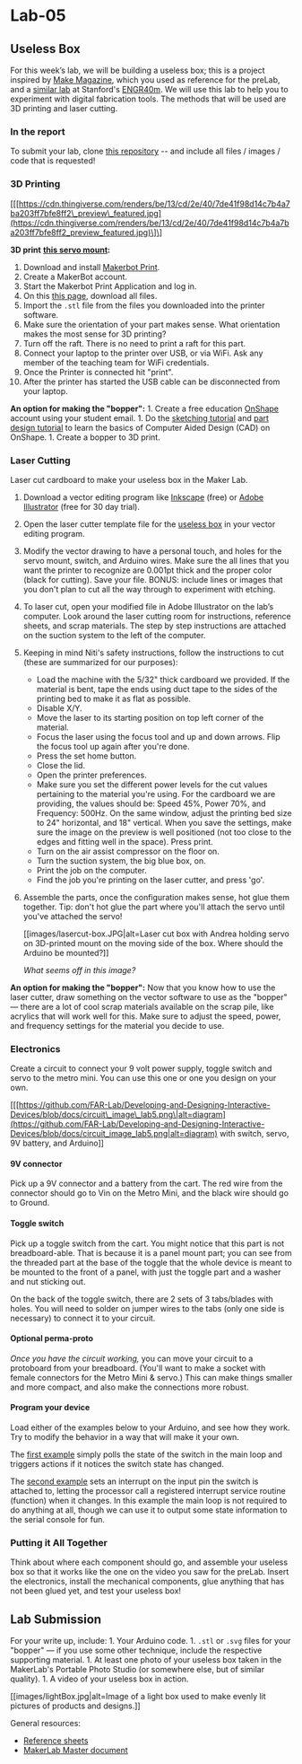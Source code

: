 # Lab-05

## Useless Box

For this week’s lab, we will be building a useless box; this is a project inspired by [Make Magazine](https://makezine.com/projects/the-most-useless-machine/), which you used as reference for the preLab, and a [similar lab](https://web.stanford.edu/class/engr40m/labs/lab2a.pdf) at Stanford's [ENGR40m](https://web.stanford.edu/class/engr40m/). We will use this lab to help you to experiment with digital fabrication tools. The methods that will be used are 3D printing and laser cutting.

### In the report

To submit your lab, clone [this repository](https://github.com/FAR-Lab/IDD-Fa18-Lab5) -- and include all files / images / code that is requested!

### 3D Printing

\[\[[https://cdn.thingiverse.com/renders/be/13/cd/2e/40/7de41f98d14c7b4a7ba203ff7bfe8ff2\_preview\_featured.jpg](https://cdn.thingiverse.com/renders/be/13/cd/2e/40/7de41f98d14c7b4a7ba203ff7bfe8ff2_preview_featured.jpg)\]\]

**3D print** [**this servo mount**](https://www.thingiverse.com/thing:1926568)**:**

1. Download and install [Makerbot Print](https://www.makerbot.com/print/).
2. Create a MakerBot account.
3. Start the Makerbot Print Application and log in.
4. On this [this page](https://www.thingiverse.com/thing:1926568), download all files.
5. Import the `.stl` file from the files you downloaded into the printer software.
6. Make sure the orientation of your part makes sense. What orientation makes the most sense for 3D printing?
7. Turn off the raft. There is no need to print a raft for this part. 
8. Connect your laptop to the printer over USB, or via WiFi. Ask any member of the teaching team for WiFi credentials.
9. Once the Printer is connected hit "print".
10. After the printer has started the USB cable can be disconnected from your laptop.

**An option for making the "bopper":** 1. Create a free education [OnShape](https://www.onshape.com/products/education) account using your student email. 1. Do the [sketching tutorial](https://learn.onshape.com/courses/fundamentals-sketching) and [part design tutorial](https://learn.onshape.com/courses/fundamentals-part-design-using-part-studios) to learn the basics of Computer Aided Design \(CAD\) on OnShape. 1. Create a bopper to 3D print.

### Laser Cutting

Laser cut cardboard to make your useless box in the Maker Lab.

1. Download a vector editing program like [Inkscape](https://inkscape.org/en/) \(free\) or [Adobe Illustrator](https://www.adobe.com/products/illustrator.html) \(free for 30 day trial\).
2. Open the laser cutter template file for the [useless box](https://github.com/FAR-Lab/Developing-and-Designing-Interactive-Devices/wiki/uselessbox.ai) in your vector editing program.
3. Modify the vector drawing to have a personal touch, and holes for the servo mount, switch, and Arduino wires. Make sure the all lines that you want the printer to recognize are 0.001pt thick and the proper color \(black for cutting\). Save your file. BONUS: include lines or images that you don't plan to cut all the way through to experiment with etching.
4. To laser cut, open your modified file in Adobe Illustrator on the lab’s computer. Look around the laser cutting room for instructions, reference sheets, and scrap materials. The step by step instructions are attached on the suction system to the left of the computer.
5. Keeping in mind Niti's safety instructions, follow the instructions to cut \(these are summarized for our purposes\):
   * Load the machine with the 5/32" thick cardboard we provided. If the material is bent, tape the ends using duct tape to the sides of the printing bed to make it as flat as possible.
   * Disable X/Y.
   * Move the laser to its starting position on top left corner of the material.
   * Focus the laser using the focus tool and up and down arrows. Flip the focus tool up again after you're done.
   * Press the set home button.
   * Close the lid.
   * Open the printer preferences.
   * Make sure you set the different power levels for the cut values pertaining to the material you're using. For the cardboard we are providing, the values should be: Speed 45%, Power 70%, and Frequency: 500Hz. On the same window, adjust the printing bed size to 24" horizontal, and 18" vertical. When you save the settings, make sure the image on the preview is well positioned \(not too close to the edges and fitting well in the space\). Press print. 
   * Turn on the air assist compressor on the floor on.
   * Turn the suction system, the big blue box, on.
   * Print the job on the computer. 
   * Find the job you're printing on the laser cutter, and press 'go'.
6. Assemble the parts, once the configuration makes sense, hot glue them together. Tip: don't hot glue the part where you'll attach the servo until you've attached the servo!

   \[\[images/lasercut-box.JPG\|alt=Laser cut box with Andrea holding servo on 3D-printed mount on the moving side of the box. Where should the Arduino be mounted?\]\]

   _What seems off in this image?_

**An option for making the "bopper":** Now that you know how to use the laser cutter, draw something on the vector software to use as the "bopper" — there are a lot of cool scrap materials available on the scrap pile, like acrylics that will work well for this. Make sure to adjust the speed, power, and frequency settings for the material you decide to use.

### Electronics

Create a circuit to connect your 9 volt power supply, toggle switch and servo to the metro mini. You can use this one or one you design on your own.

\[\[[https://github.com/FAR-Lab/Developing-and-Designing-Interactive-Devices/blob/docs/circuit\_image\_lab5.png\|alt=diagram](https://github.com/FAR-Lab/Developing-and-Designing-Interactive-Devices/blob/docs/circuit_image_lab5.png|alt=diagram) with switch, servo, 9V battery, and Arduino\]\]

#### 9V connector

Pick up a 9V connector and a battery from the cart. The red wire from the connector should go to Vin on the Metro Mini, and the black wire should go to Ground.

#### Toggle switch

Pick up a toggle switch from the cart. You might notice that this part is not breadboard-able. That is because it is a panel mount part; you can see from the threaded part at the base of the toggle that the whole device is meant to be mounted to the front of a panel, with just the toggle part and a washer and nut sticking out.

On the back of the toggle switch, there are 2 sets of 3 tabs/blades with holes. You will need to solder on jumper wires to the tabs \(only one side is necessary\) to connect it to your circuit.

#### Optional perma-proto

_Once you have the circuit working,_ you can move your circuit to a protoboard from your breadboard. \(You'll want to make a socket with female connectors for the Metro Mini & servo.\) This can make things smaller and more compact, and also make the connections more robust.

#### Program your device

Load either of the examples below to your Arduino, and see how they work. Try to modify the behavior in a way that will make it your own.

The [first example](https://github.com/FAR-Lab/Developing-and-Designing-Interactive-Devices/blob/docs/uselessBox_loop_lab5.ino) simply polls the state of the switch in the main loop and triggers actions if it notices the switch state has changed.

The [second example](https://github.com/FAR-Lab/Developing-and-Designing-Interactive-Devices/blob/docs/uselessBox_interrupt_lab5.ino) sets an interrupt on the input pin the switch is attached to, letting the processor call a registered interrupt service routine \(function\) when it changes. In this example the main loop is not required to do anything at all, though we can use it to output some state information to the serial console for fun.

### Putting it All Together

Think about where each component should go, and assemble your useless box so that it works like the one on the video you saw for the preLab. Insert the electronics, install the mechanical components, glue anything that has not been glued yet, and test your useless box!

## Lab Submission

For your write up, include: 1. Your Arduino code. 1. `.stl` or `.svg` files for your "bopper" — if you use some other technique, include the respective supporting material. 1. At least one photo of your useless box taken in the MakerLab's Portable Photo Studio \(or somewhere else, but of similar quality\). 1. A video of your useless box in action.

\[\[images/lightBox.jpg\|alt=Image of a light box used to make evenly lit pictures of products and designs.\]\]

General resources:

* [Reference sheets](https://github.com/ckshei/IDD-Labs/tree/d81e66e08418701349e80378515660d5cb78c06a/reference_sheets.zip)
* [MakerLab Master document](https://docs.google.com/document/d/1ozET_Qy7wzQgwnNVcyp3mp056LdwB8jiCJiZLjYnwcU/edit)

